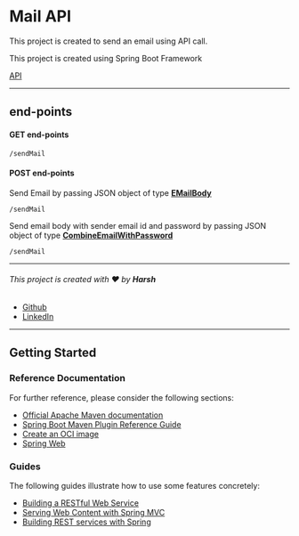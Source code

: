 # Mail API
This project is created to send an email using API call.

This project is created using Spring Boot Framework


[API](https://fakebankapi.azurewebsites.net/)

-----
## end-points
#### GET end-points


```
/sendMail
```

#### POST end-points
Send Email by passing JSON object of type **[EMailBody](https://github.com/Harsh3305/MailAPI/blob/master/src/main/kotlin/com/example/mailapi/model/EMailBody.kt)**

```
/sendMail
```
Send email body with sender email id and password by passing JSON object of type **[CombineEmailWithPassword](https://github.com/Harsh3305/MailAPI/blob/master/src/main/kotlin/com/example/mailapi/model/CombineEmailWithPassword.kt)**

```
/sendMail
```

-----
###### This project is created with ❤️ by **Harsh**
- [Github](https://github.com/Harsh3305)
- [LinkedIn](https://www.linkedin.com/in/harsh-verma-45423819b/)
-----
## Getting Started

### Reference Documentation

For further reference, please consider the following sections:

* [Official Apache Maven documentation](https://maven.apache.org/guides/index.html)
* [Spring Boot Maven Plugin Reference Guide](https://docs.spring.io/spring-boot/docs/2.5.3/maven-plugin/reference/html/)
* [Create an OCI image](https://docs.spring.io/spring-boot/docs/2.5.3/maven-plugin/reference/html/#build-image)
* [Spring Web](https://docs.spring.io/spring-boot/docs/2.5.3/reference/htmlsingle/#boot-features-developing-web-applications)

### Guides

The following guides illustrate how to use some features concretely:

* [Building a RESTful Web Service](https://spring.io/guides/gs/rest-service/)
* [Serving Web Content with Spring MVC](https://spring.io/guides/gs/serving-web-content/)
* [Building REST services with Spring](https://spring.io/guides/tutorials/bookmarks/)
